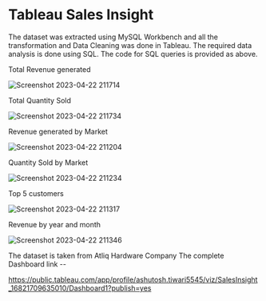 # Tableau Sales Insight 

The dataset was extracted using MySQL Workbench and all the transformation and Data Cleaning was done in Tableau. 
The required data analysis is done using SQL. 
The code for SQL queries is provided as above.

Total Revenue generated 

![Screenshot 2023-04-22 211714](https://user-images.githubusercontent.com/64872029/233794013-8e81bf91-304c-416a-93fa-633357e0a330.png)

Total Quantity Sold

![Screenshot 2023-04-22 211734](https://user-images.githubusercontent.com/64872029/233794030-5ea4c161-c58a-4463-aafe-3f02e44f1998.png)

Revenue generated by Market

![Screenshot 2023-04-22 211204](https://user-images.githubusercontent.com/64872029/233794045-42d85e39-eaf1-4cd3-9922-6a9a43104c75.png)

Quantity Sold by Market

![Screenshot 2023-04-22 211234](https://user-images.githubusercontent.com/64872029/233794112-bb36c63e-2caf-44f9-8e5a-6ac8fdd22ea1.png)

Top 5 customers 

![Screenshot 2023-04-22 211317](https://user-images.githubusercontent.com/64872029/233794147-deb18d98-4a53-4545-bc54-47025bc62fa8.png)

Revenue by year and month

![Screenshot 2023-04-22 211346](https://user-images.githubusercontent.com/64872029/233794163-6f116dba-cfdd-4325-8c30-64fb406e7889.png)

The dataset is taken from Atliq Hardware Company 
The complete Dashboard link --

https://public.tableau.com/app/profile/ashutosh.tiwari5545/viz/SalesInsight_16821709635010/Dashboard1?publish=yes

